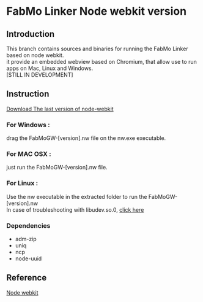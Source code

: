 FabMo Linker Node webkit version
===========

## Introduction
This branch contains sources and binaries for running the FabMo Linker based on node webkit.  
it provide an embedded webview based on Chromium, that allow use to run apps on Mac, Linux and Windows.  
[STILL IN DEVELOPMENT]

## Instruction
[Download The last version of node-webkit](http://dl.node-webkit.org) 

### For Windows :  

drag the FabMoGW-[version].nw file on the nw.exe executable.  

### For MAC OSX :  

just run the FabMoGW-[version].nw file.

### For Linux :  

Use the nw executable in the extracted folder to run the FabMoGW-[version].nw  
In case of troubleshooting with libudev.so.0, [click here](https://github.com/rogerwang/node-webkit/wiki/The-solution-of-lacking-libudev.so.0)

### Dependencies
* adm-zip
* uniq
* ncp
* node-uuid

## Reference
[Node webkit](https://github.com/rogerwang/node-webkit)
